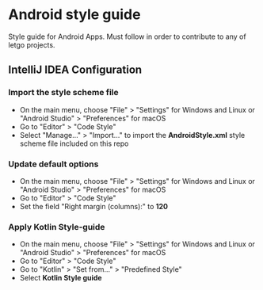 # Android style guide
Style guide for Android Apps. Must follow in order to contribute to any of letgo projects.

## IntelliJ IDEA Configuration

### Import the style scheme file
* On the main menu, choose "File" > "Settings" for Windows and Linux or "Android Studio" > "Preferences" for macOS
* Go to "Editor" > "Code Style"
* Select "Manage..." > "Import..." to import the **AndroidStyle.xml** style scheme file included on this repo

### Update default options
* On the main menu, choose "File" > "Settings" for Windows and Linux or "Android Studio" > "Preferences" for macOS
* Go to "Editor" > "Code Style"
* Set the field "Right margin (columns):" to **120**

### Apply Kotlin Style-guide
* On the main menu, choose "File" > "Settings" for Windows and Linux or "Android Studio" > "Preferences" for macOS
* Go to "Editor" > "Code Style"
* Go to "Kotlin" > "Set from..." > "Predefined Style"
* Select **Kotlin Style guide**
